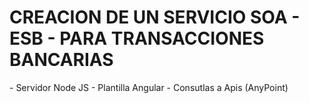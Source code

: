 <H1>CREACION DE UN SERVICIO SOA - ESB - PARA  TRANSACCIONES BANCARIAS </H1>
- Servidor Node JS
- Plantilla Angular
- Consutlas a Apis (AnyPoint)
